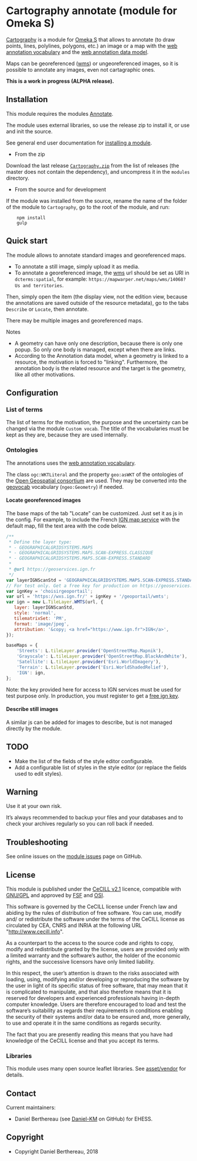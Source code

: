 Cartography annotate (module for Omeka S)
=========================================

[Cartography] is a module for [Omeka S] that allows to annotate (to draw points,
lines, polylines, polygons, etc.) an image or a map with the [web annotation vocabulary]
and the [web annotation data model].

Maps can be georeferenced ([wms]) or ungeoreferenced images, so it is possible
to annotate any images, even not cartagraphic ones.

**This is a work in progress (ALPHA release).**


Installation
------------

This module requires the modules [Annotate].

The module uses external libraries, so use the release zip to install it, or use
and init the source.

See general end user documentation for [installing a module].

* From the zip

Download the last release [`Cartography.zip`] from the list of releases (the
master does not contain the dependency), and uncompress it in the `modules`
directory.

* From the source and for development

If the module was installed from the source, rename the name of the folder of
the module to `Cartography`, go to the root of the module, and run:

```
    npm install
    gulp
```


Quick start
-----------

The module allows to annotate standard images and georeferenced maps.
- To annotate a still image, simply upload it as media.
- To annotate a georeferenced image, the [wms] url should be set as URI in
  `dcterms:spatial`, for example: `https://mapwarper.net/maps/wms/14068? Us and territories`.

Then, simply open the item (the display view, not the edition view, because the
annotations are saved outside of the resource metadata), go to the tabs
`Describe` or `Locate`, then annotate.

There may be multiple images and georeferenced maps.

Notes
- A geometry can have only one description, because there is only one popup. So
  only one body is managed, except when there are links.
- According to the Annotation data model, when a geometry is linked to a
  resource, the motivation is forced to "linking". Furthermore, the annotation
  body is the related resource and the target is the geometry, like all other
  motivations.


Configuration
-------------

### List of terms

The list of terms for the motivation, the purpose and the uncertainty can be
changed via the module `Custom vocab`. The title of the vocabularies must be
kept as they are, because they are used internally.


### Ontologies

The annotations uses the [web annotation vocabulary].

The class `ogc:WKTLiteral` and the property `geo:asWKT` of the ontologies of the
[Open Geospatial consortium] are used. They may be converted into the [geovocab]
vocabulary (`ngeo:Geometry`) if needed.


#### Locate georeferenced images

The base maps of the tab "Locate" can be customized. Just set it as js in the
config. For example, to include the French [IGN map service] with the default
map, fill the text area with the code below.

```js
/**
 * Define the layer type:
 * - GEOGRAPHICALGRIDSYSTEMS.MAPS
 * - GEOGRAPHICALGRIDSYSTEMS.MAPS.SCAN-EXPRESS.CLASSIQUE
 * - GEOGRAPHICALGRIDSYSTEMS.MAPS.SCAN-EXPRESS.STANDARD
 *
 * @url https://geoservices.ign.fr
 */
var layerIGNScanStd = 'GEOGRAPHICALGRIDSYSTEMS.MAPS.SCAN-EXPRESS.STANDARD';
// For test only. Get a free key for production on https://geoservices.ign.fr/blog/2018/09/06/acces_geoportail_sans_compte.html.
var ignKey = 'choisirgeoportail';
var url = 'https://wxs.ign.fr/' + ignKey + '/geoportail/wmts';
var ign = new L.TileLayer.WMTS(url, {
   layer: layerIGNScanStd,
   style: 'normal',
   tilematrixSet: 'PM',
   format: 'image/jpeg',
   attribution: '&copy; <a href="https://www.ign.fr">IGN</a>',
});

baseMaps = {
    'Streets': L.tileLayer.provider('OpenStreetMap.Mapnik'),
    'Grayscale': L.tileLayer.provider('OpenStreetMap.BlackAndWhite'),
    'Satellite': L.tileLayer.provider('Esri.WorldImagery'),
    'Terrain': L.tileLayer.provider('Esri.WorldShadedRelief'),
    'IGN': ign,
};
```

Note: the key provided here for access to IGN services must be used for test
purpose only. In production, you must register to get a [free ign key].

#### Describe still images

A similar js can be added for images to describe, but is not managed directly by
the module.


TODO
----

- Make the list of the fields of the style editor configurable.
- Add a configurable list of styles in the style editor (or replace the fields
  used to edit styles).


Warning
-------

Use it at your own risk.

It’s always recommended to backup your files and your databases and to check
your archives regularly so you can roll back if needed.


Troubleshooting
---------------

See online issues on the [module issues] page on GitHub.


License
-------

This module is published under the [CeCILL v2.1] licence, compatible with
[GNU/GPL] and approved by [FSF] and [OSI].

This software is governed by the CeCILL license under French law and abiding by
the rules of distribution of free software. You can use, modify and/ or
redistribute the software under the terms of the CeCILL license as circulated by
CEA, CNRS and INRIA at the following URL "http://www.cecill.info".

As a counterpart to the access to the source code and rights to copy, modify and
redistribute granted by the license, users are provided only with a limited
warranty and the software’s author, the holder of the economic rights, and the
successive licensors have only limited liability.

In this respect, the user’s attention is drawn to the risks associated with
loading, using, modifying and/or developing or reproducing the software by the
user in light of its specific status of free software, that may mean that it is
complicated to manipulate, and that also therefore means that it is reserved for
developers and experienced professionals having in-depth computer knowledge.
Users are therefore encouraged to load and test the software’s suitability as
regards their requirements in conditions enabling the security of their systems
and/or data to be ensured and, more generally, to use and operate it in the same
conditions as regards security.

The fact that you are presently reading this means that you have had knowledge
of the CeCILL license and that you accept its terms.

### Libraries

This module uses many open source leaflet libraries. See [asset/vendor] for
details.


Contact
-------

Current maintainers:

* Daniel Berthereau (see [Daniel-KM] on GitHub) for EHESS.


Copyright
---------

* Copyright Daniel Berthereau, 2018


[Cartography]: https://github.com/Daniel-KM/Omeka-S-module-Cartography
[Omeka S]: https://omeka.org/s
[web annotation data model]: https://www.w3.org/TR/annotation-model/
[web annotation vocabulary]: https://www.w3.org/TR/annotation-vocab/
[wms]: https://en.wikipedia.org/wiki/Web_Map_Service
[Annotate]: https://github.com/Daniel-KM/Omeka-S-module-Annotate
[Installing a module]: https://omeka.org/s/docs/user-manual/modules/#installing-modules
[`Cartography.zip`]: https://github.com/Daniel-KM/Omeka-S-module-Cartography/releases
[Open Geospatial consortium]: http://www.opengeospatial.org/
[geovocab]: http://geovocab.org/
[IGN map service]: https://geoservices.ign.fr
[free ign key]: https://geoservices.ign.fr/blog/2018/09/06/acces_geoportail_sans_compte.html
[module issues]: https://github.com/Daniel-KM/Omeka-S-module-Cartography/issues
[CeCILL v2.1]: https://www.cecill.info/licences/Licence_CeCILL_V2.1-en.html
[GNU/GPL]: https://www.gnu.org/licenses/gpl-3.0.html
[FSF]: https://www.fsf.org
[OSI]: http://opensource.org
[asset/vendor]: https://github.com/Daniel-KM/Omeka-S-module-Cartography/tree/master/asset/vendor
[Daniel-KM]: https://github.com/Daniel-KM "Daniel Berthereau"
